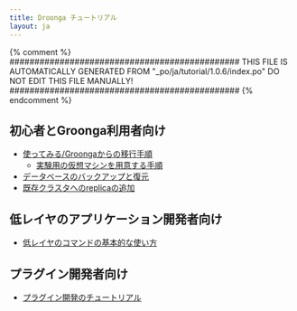 ```yaml
---
title: Droonga チュートリアル
layout: ja
---
```


{% comment %}
##############################################
  THIS FILE IS AUTOMATICALLY GENERATED FROM
  "_po/ja/tutorial/1.0.6/index.po"
  DO NOT EDIT THIS FILE MANUALLY!
##############################################
{% endcomment %}


## 初心者とGroonga利用者向け

 * [使ってみる/Groongaからの移行手順](groonga/)
   * [実験用の仮想マシンを用意する手順](virtual-machines-for-experiments/)
 * [データベースのバックアップと復元](dump-restore/)
 * [既存クラスタへのreplicaの追加](add-replica/)

## 低レイヤのアプリケーション開発者向け

 * [低レイヤのコマンドの基本的な使い方](basic/)

## プラグイン開発者向け

 * [プラグイン開発のチュートリアル](plugin-development/)


